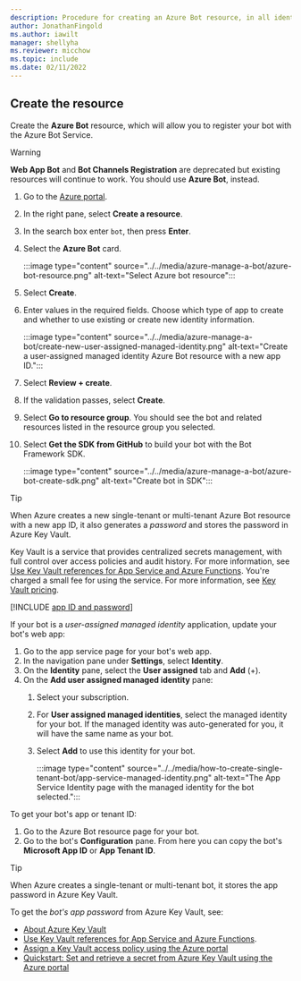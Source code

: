 ```yaml
---
description: Procedure for creating an Azure Bot resource, in all identity-management flavors.
author: JonathanFingold
ms.author: iawilt
manager: shellyha
ms.reviewer: micchow
ms.topic: include
ms.date: 02/11/2022
---
```


## Create the resource

Create the **Azure Bot** resource, which will allow you to register your bot with the Azure Bot Service.

> [!WARNING]
> **Web App Bot** and **Bot Channels Registration** are deprecated but existing resources will continue to work. You should use **Azure Bot**, instead.

1. Go to the [Azure portal](https://portal.azure.com/).
1. In the right pane, select **Create a resource**.
1. In the search box enter `bot`, then press **Enter**.
1. Select the **Azure Bot** card.

    :::image type="content" source="../../media/azure-manage-a-bot/azure-bot-resource.png" alt-text="Select Azure bot resource":::

1. Select **Create**.
1. Enter values in the required fields.
    Choose which type of app to create and whether to use existing or create new identity information.

    :::image type="content" source="../../media/azure-manage-a-bot/create-new-user-assigned-managed-identity.png" alt-text="Create a user-assigned managed identity Azure Bot resource with a new app ID.":::

1. Select **Review + create**.
1. If the validation passes, select **Create**.
1. Select **Go to resource group**. You should see the bot and related resources listed in the resource group you selected.
1. Select **Get the SDK from GitHub** to build your bot with the Bot Framework SDK.

    :::image type="content" source="../../media/azure-manage-a-bot/azure-bot-create-sdk.png" alt-text="Create bot in SDK":::

<a id="azure-key-vault"></a>

> [!TIP]
> When Azure creates a new single-tenant or multi-tenant Azure Bot resource with a new app ID, it also generates a _password_ and stores the password in Azure Key Vault.
>
> Key Vault is a service that provides centralized secrets management, with full control over access policies and audit history. For more information, see [Use Key Vault references for App Service and Azure Functions](/azure/app-service/app-service-key-vault-references). You're charged a small fee for using the service. For more information, see [Key Vault pricing](https://azure.microsoft.com/pricing/details/key-vault/).

[!INCLUDE [app ID and password](../authentication/azure-bot-appid-password.md)]

If your bot is a _user-assigned managed identity_ application, update your bot's web app:

1. Go to the app service page for your bot's web app.
1. In the navigation pane under **Settings**, select **Identity**.
1. On the **Identity** pane, select the **User assigned** tab and **Add** (+).
1. On the **Add user assigned managed identity** pane:
    1. Select your subscription.
    1. For **User assigned managed identities**, select the managed identity for your bot. If the managed identity was auto-generated for you, it will have the same name as your bot.
    1. Select **Add** to use this identity for your bot.

        :::image type="content" source="../../media/how-to-create-single-tenant-bot/app-service-managed-identity.png" alt-text="The App Service Identity page with the managed identity for the bot selected.":::

To get your bot's app or tenant ID:

1. Go to the Azure Bot resource page for your bot.
1. Go to the bot's **Configuration** pane.
    From here you can copy the bot's **Microsoft App ID** or **App Tenant ID**.

> [!TIP]
>When Azure creates a single-tenant or multi-tenant bot, it stores the app password in Azure Key Vault.

To get the _bot's app password_ from Azure Key Vault, see:

- [About Azure Key Vault](/azure/key-vault/general/overview)
- [Use Key Vault references for App Service and Azure Functions](/azure/app-service/app-service-key-vault-references).
- [Assign a Key Vault access policy using the Azure portal](/azure/key-vault/general/assign-access-policy-portal)
- [Quickstart: Set and retrieve a secret from Azure Key Vault using the Azure portal](/azure/key-vault/secrets/quick-create-portal#retrieve-a-secret-from-key-vault)
